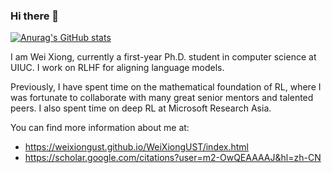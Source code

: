 ### Hi there 👋

[![Anurag's GitHub stats](https://github-readme-stats.vercel.app/api?username=WeiXiongUST)](https://github.com/anuraghazra/github-readme-stats)

I am Wei Xiong, currently a first-year Ph.D. student in computer science at UIUC. I work on RLHF for aligning language models. 

Previously, I have spent time on the mathematical foundation of RL, where I was fortunate to collaborate with many great senior mentors and talented peers. I also spent time on deep RL at Microsoft Research Asia.

You can find more information about me at:
- https://weixiongust.github.io/WeiXiongUST/index.html
- https://scholar.google.com/citations?user=m2-OwQEAAAAJ&hl=zh-CN
